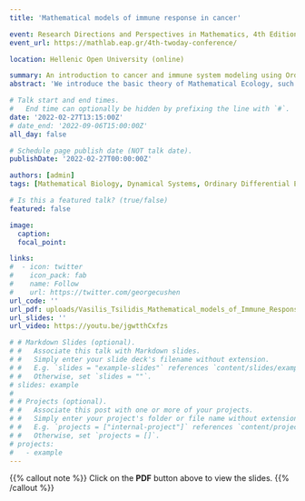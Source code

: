 ```yaml
---
title: 'Mathematical models of immune response in cancer'

event: Research Directions and Perspectives in Mathematics, 4th Edition
event_url: https://mathlab.eap.gr/4th-twoday-conference/

location: Hellenic Open University (online)

summary: An introduction to cancer and immune system modeling using Ordinary Differential Equations.
abstract: 'We introduce the basic theory of Mathematical Ecology, such as the Lotka-Voltera system, the notion of functional response and the logistic equation. Furthermore, we present a rudimentary introduction to the biological meaning of a cell and cancer. Finally, we present a novel model studying the interactions between breast cancer and the immune system, utilizing the aforementioned concepts.'

# Talk start and end times.
#   End time can optionally be hidden by prefixing the line with `#`.
date: '2022-02-27T13:15:00Z'
# date_end: '2022-09-06T15:00:00Z'
all_day: false

# Schedule page publish date (NOT talk date).
publishDate: '2022-02-27T00:00:00Z'

authors: [admin]
tags: [Mathematical Biology, Dynamical Systems, Ordinary Differential Equations]

# Is this a featured talk? (true/false)
featured: false

image:
  caption: 
  focal_point: 

links:
#  - icon: twitter
#    icon_pack: fab
#    name: Follow
#    url: https://twitter.com/georgecushen
url_code: ''
url_pdf: uploads/Vasilis_Tsilidis_Mathematical_models_of_Immune_Response_in_Cancer.pdf
url_slides: ''
url_video: https://youtu.be/jgwtthCxfzs

# # Markdown Slides (optional).
# #   Associate this talk with Markdown slides.
# #   Simply enter your slide deck's filename without extension.
# #   E.g. `slides = "example-slides"` references `content/slides/example-slides.md`.
# #   Otherwise, set `slides = ""`.
# slides: example
# 
# # Projects (optional).
# #   Associate this post with one or more of your projects.
# #   Simply enter your project's folder or file name without extension.
# #   E.g. `projects = ["internal-project"]` references `content/project/deep-learning/index.md`.
# #   Otherwise, set `projects = []`.
# projects:
#   - example
---
```


{{% callout note %}}
Click on the **PDF** button above to view the slides.
{{% /callout %}}
